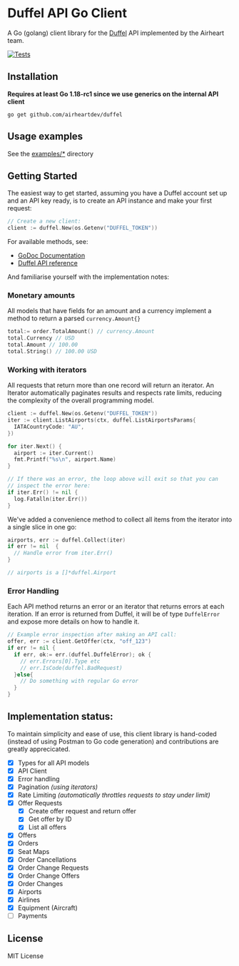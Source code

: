 # Duffel API Go Client

A Go (golang) client library for the [Duffel](https://duffel.com) API implemented by the Airheart team.

[![Tests](https://github.com/airheartdev/duffel/actions/workflows/ci.yaml/badge.svg)](https://github.com/airheartdev/duffel/actions/workflows/ci.yaml)

## Installation

**Requires at least Go 1.18-rc1 since we use generics on the internal API client**

```shell
go get github.com/airheartdev/duffel
```

## Usage examples

See the [examples/\*](/examples/) directory

## Getting Started

The easiest way to get started, assuming you have a Duffel account set up and an API key ready, is to create an API instance and make your first request:

```go
// Create a new client:
client := duffel.New(os.Getenv("DUFFEL_TOKEN"))
```

For available methods, see:

- [GoDoc Documentation](https://pkg.go.dev/github.com/airheartdev/duffel#section-documentation)
- [Duffel API reference](https://duffel.com/docs/api/overview/welcome)

And familiarise yourself with the implementation notes:

### Monetary amounts

All models that have fields for an amount and a currency implement a method to return a parsed `currency.Amount{}`

```go
total:= order.TotalAmount() // currency.Amount
total.Currency // USD
total.Amount // 100.00
total.String() // 100.00 USD
```

### Working with iterators

All requests that return more than one record will return an iterator. An Iterator automatically paginates results and respects rate limits, reducing the complexity of the overall programming model.

```go
client := duffel.New(os.Getenv("DUFFEL_TOKEN"))
iter := client.ListAirports(ctx, duffel.ListAirportsParams{
  IATACountryCode: "AU",
})

for iter.Next() {
  airport := iter.Current()
  fmt.Printf("%s\n", airport.Name)
}

// If there was an error, the loop above will exit so that you can
// inspect the error here:
if iter.Err() != nil {
  log.Fatalln(iter.Err())
}
```

We've added a convenience method to collect all items from the iterator into a single slice in one go:

```go
airports, err := duffel.Collect(iter)
if err != nil  {
  // Handle error from iter.Err()
}

// airports is a []*duffel.Airport
```

### Error Handling

Each API method returns an error or an iterator that returns errors at each iteration. If an error is returned from Duffel, it will be of type `DuffelError` and expose more details on how to handle it.

```go
// Example error inspection after making an API call:
offer, err := client.GetOffer(ctx, "off_123")
if err != nil {
  if err, ok:= err.(duffel.DuffelError); ok {
    // err.Errors[0].Type etc
    // err.IsCode(duffel.BadRequest)
  }else{
    // Do something with regular Go error
  }
}
```

## Implementation status:

To maintain simplicity and ease of use, this client library is hand-coded (instead of using Postman to Go code generation) and contributions are greatly apprecicated.

- [x] Types for all API models
- [x] API Client
- [x] Error handling
- [x] Pagination _(using iterators)_
- [x] Rate Limiting _(automatically throttles requests to stay under limit)_
- [x] Offer Requests
  - [x] Create offer request and return offer
  - [x] Get offer by ID
  - [x] List all offers
- [x] Offers
- [x] Orders
- [x] Seat Maps
- [x] Order Cancellations
- [x] Order Change Requests
- [x] Order Change Offers
- [x] Order Changes
- [x] Airports
- [x] Airlines
- [x] Equipment (Aircraft)
- [ ] Payments

## License

MIT License

